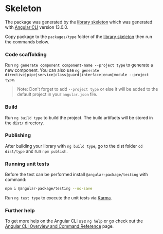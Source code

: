 # Skeleton

The package was generated by the [library skeleton](https://github.com/angular-package/skeleton) which was generated with [Angular CLI](https://github.com/angular/angular-cli) version 13.0.0.&#x20;

Copy package to the `packages/type` folder of the [library skeleton](https://github.com/angular-package/skeleton) then run the commands below.

### Code scaffolding

Run `ng generate component component-name --project type` to generate a new component. You can also use `ng generate directive|pipe|service|class|guard|interface|enum|module --project type`.

> Note: Don't forget to add `--project type` or else it will be added to the default project in your `angular.json` file.

### Build

Run `ng build type` to build the project. The build artifacts will be stored in the `dist/` directory.

### **Publishing**

After building your library with `ng build type`, go to the dist folder `cd dist/type` and run `npm publish`.

### **Running unit tests**

Before the test can be performed install `@angular-package/testing` with command:&#x20;

```bash
npm i @angular-package/testing --no-save
```

Run `ng test type` to execute the unit tests via [Karma](https://karma-runner.github.io).

### Further help

To get more help on the Angular CLI use `ng help` or go check out the [Angular CLI Overview and Command Reference](https://angular.io/cli) page.
